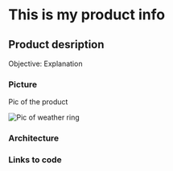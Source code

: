 # This is my product info
## Product desription
Objective: Explanation

### Picture
Pic of the product

![Pic of weather ring](https://github.com/a2mm-iot-hackathon/iot-samples/blob/master/SanePilots/weather-ring.gif)

### Architecture
### Links to code
